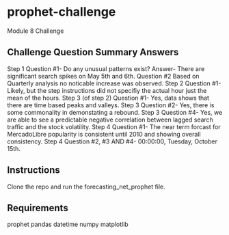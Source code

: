 # prophet-challenge
Module 8 Challenge
## Challenge Question Summary Answers
Step 1 Question #1- Do any unusual patterns exist? Answer- There are significant search spikes on May 5th and 6th. Question #2 Based on Quarterly analysis no noticable increase was observed. 
Step 2 Question #1- Likely, but the step instructions did not specifiy the actual hour just the mean of the hours. 
Step 3 (of step 2) Question #1- Yes, data shows that there are time based peaks and valleys.
Step 3 Question #2- Yes, there is some commonality in demonstating a rebound. 
Step 3 Question #4- Yes, we are able to see a predictable negative correlation between lagged search traffic and the stock volatility. 
Step 4 Question #1- The near term forcast for MercadoLibre popularity is consistent until 2010 and showing overall consistency.
Step 4 Question #2, #3 AND #4- 00:00:00, Tuesday, October 15th. 

## Instructions
Clone the repo and run the forecasting_net_prophet file. 

## Requirements
prophet
pandas
datetime
numpy
matplotlib
